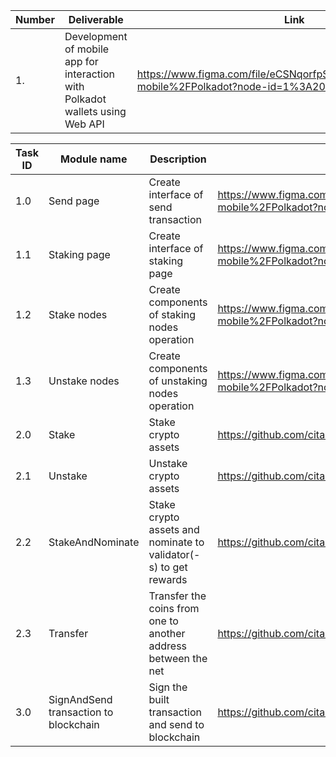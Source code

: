 | Number | Deliverable | Link | Notes |
| ------------- | ------------- | ------------- |------------- |
| 1. | Development of mobile app for interaction with Polkadot wallets using Web API | https://www.figma.com/file/eCSNqorfpSe9yBUYOOo9TO/Citadel-mobile%2FPolkadot?node-id=1%3A2006 | Polkadot mobile integration |


| Task ID | Module name | Description | Link |
| ------ | ----------- | ---- | ----- |
| 1.0 | Send page| Create interface of send transaction  | https://www.figma.com/file/eCSNqorfpSe9yBUYOOo9TO/Citadel-mobile%2FPolkadot?node-id=1%3A225 |
| 1.1 | Staking page| Create interface of staking page | https://www.figma.com/file/eCSNqorfpSe9yBUYOOo9TO/Citadel-mobile%2FPolkadot?node-id=1%3A296 |
| 1.2 | Stake nodes| Create components of staking nodes operation | https://www.figma.com/file/eCSNqorfpSe9yBUYOOo9TO/Citadel-mobile%2FPolkadot?node-id=1%3A1594 |
| 1.3 | Unstake nodes| Create components of unstaking nodes operation | https://www.figma.com/file/eCSNqorfpSe9yBUYOOo9TO/Citadel-mobile%2FPolkadot?node-id=1%3A658 |
| 2.0 | Stake  | Stake crypto assets | https://github.com/citadeldao/polkadot/blob/main/stake.dart |
| 2.1 | Unstake | Unstake crypto assets | https://github.com/citadeldao/polkadot/blob/main/unstake.dart |
| 2.2 | StakeAndNominate | Stake crypto assets and nominate to validator(-s) to get rewards| https://github.com/citadeldao/polkadot/blob/main/StakeAndNominate.dart|
| 2.3 | Transfer | Transfer the coins from one to another address between the net | https://github.com/citadeldao/polkadot/blob/main/transfer.dart |
| 3.0 | SignAndSend transaction to blockchain | Sign the built transaction and send to blockchain | https://github.com/citadeldao/polkadot/blob/main/SignAndSend.dart |
